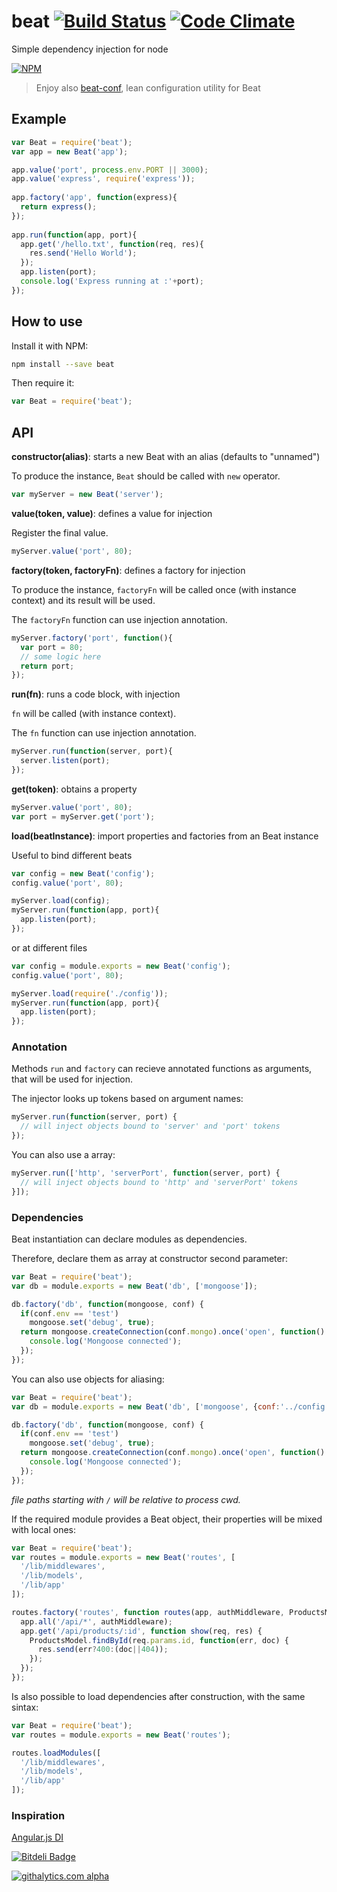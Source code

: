 # beat [![Build Status](https://travis-ci.org/edinella/beat.png?branch=master)](https://travis-ci.org/edinella/beat) [![Code Climate](https://codeclimate.com/github/edinella/beat.png)](https://codeclimate.com/github/edinella/beat)
Simple dependency injection for node

[![NPM](https://nodei.co/npm/beat.png)](https://npmjs.org/package/beat)

> Enjoy also [beat-conf](https://npmjs.org/package/beat-conf), lean configuration utility for Beat

## Example

```js
var Beat = require('beat');
var app = new Beat('app');

app.value('port', process.env.PORT || 3000);
app.value('express', require('express'));
  
app.factory('app', function(express){
  return express();
});
  
app.run(function(app, port){
  app.get('/hello.txt', function(req, res){
    res.send('Hello World');
  });
  app.listen(port);
  console.log('Express running at :'+port);
});
```

## How to use
Install it with NPM:
```sh
npm install --save beat
```

Then require it:
```js
var Beat = require('beat');
```

## API

**constructor(alias)**: starts a new Beat with an alias (defaults to "unnamed")

To produce the instance, `Beat` should be called with `new` operator.

```js
var myServer = new Beat('server');
```

**value(token, value)**: defines a value for injection

Register the final value.

```js
myServer.value('port', 80);
```

**factory(token, factoryFn)**: defines a factory for injection

To produce the instance, `factoryFn` will be called once (with instance context) and its result will be used.

The `factoryFn` function can use injection annotation.

```js
myServer.factory('port', function(){
  var port = 80;
  // some logic here
  return port;
});
```

**run(fn)**: runs a code block, with injection

`fn` will be called (with instance context).

The `fn` function can use injection annotation.

```js
myServer.run(function(server, port){
  server.listen(port);
});
```

**get(token)**: obtains a property

```js
myServer.value('port', 80);
var port = myServer.get('port');
```

**load(beatInstance)**: import properties and factories from an Beat instance

Useful to bind different beats
```js
var config = new Beat('config');
config.value('port', 80);

myServer.load(config);
myServer.run(function(app, port){
  app.listen(port);
});
```
or at different files

```js
var config = module.exports = new Beat('config');
config.value('port', 80);
```

```js
myServer.load(require('./config'));
myServer.run(function(app, port){
  app.listen(port);
});
```

### Annotation

Methods `run` and `factory` can recieve annotated functions as arguments, that will be used for injection.

The injector looks up tokens based on argument names:

```js
myServer.run(function(server, port) {
  // will inject objects bound to 'server' and 'port' tokens
});
```

You can also use a array:

```js
myServer.run(['http', 'serverPort', function(server, port) {
  // will inject objects bound to 'http' and 'serverPort' tokens
}]);
```

### Dependencies

Beat instantiation can declare modules as dependencies.

Therefore, declare them as array at constructor second parameter:

```js
var Beat = require('beat');
var db = module.exports = new Beat('db', ['mongoose']);

db.factory('db', function(mongoose, conf) {
  if(conf.env == 'test')
    mongoose.set('debug', true);
  return mongoose.createConnection(conf.mongo).once('open', function() {
    console.log('Mongoose connected');
  });
});
```

You can also use objects for aliasing:

```js
var Beat = require('beat');
var db = module.exports = new Beat('db', ['mongoose', {conf:'../config.json'}]);

db.factory('db', function(mongoose, conf) {
  if(conf.env == 'test')
    mongoose.set('debug', true);
  return mongoose.createConnection(conf.mongo).once('open', function() {
    console.log('Mongoose connected');
  });
});
```
_file paths starting with `/` will be relative to process cwd._

If the required module provides a Beat object, their properties will be mixed with local ones:

```js
var Beat = require('beat');
var routes = module.exports = new Beat('routes', [
  '/lib/middlewares',
  '/lib/models',
  '/lib/app'
]);

routes.factory('routes', function routes(app, authMiddleware, ProductsModel){
  app.all('/api/*', authMiddleware);
  app.get('/api/products/:id', function show(req, res) {
    ProductsModel.findById(req.params.id, function(err, doc) {
      res.send(err?400:(doc||404));
    });
  });
});
```

Is also possible to load dependencies after construction, with the same sintax:

```js
var Beat = require('beat');
var routes = module.exports = new Beat('routes');

routes.loadModules([
  '/lib/middlewares',
  '/lib/models',
  '/lib/app'
]);
```

### Inspiration
[Angular.js DI](http://docs.angularjs.org/guide/di)

[![Bitdeli Badge](https://d2weczhvl823v0.cloudfront.net/edinella/beat/trend.png)](https://bitdeli.com/free "Bitdeli Badge")

[![githalytics.com alpha](https://cruel-carlota.pagodabox.com/b05323c0f01a424058eff9ee1e6cce63 "githalytics.com")](http://githalytics.com/edinella/beat)
